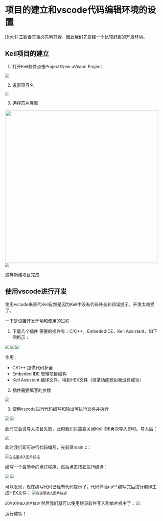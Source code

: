 # 项目的建立和vscode代码编辑环境的设置

[[toc]]
工欲善其事必先利其器，因此我们先搭建一个比较舒服的开发环境。
## Keil项目的建立
1. 打开Keil软件点击Project/New uVision Project

<img src="https://codereaper-image-bed.oss-cn-shenzhen.aliyuncs.com/img/20210710171700794.png" style="zoom:80%;" />

2. 设置项目名

<img src="https://codereaper-image-bed.oss-cn-shenzhen.aliyuncs.com/img/20210710171841746.png" style="zoom: 67%;" />

3. 选择芯片类型

<img src="https://codereaper-image-bed.oss-cn-shenzhen.aliyuncs.com/img/20210710172241600.png" width="500x" />

<img src="https://codereaper-image-bed.oss-cn-shenzhen.aliyuncs.com/img/20210710172310841.png" style="zoom:80%;" />

这样新建项目完成

## 使用vscode进行开发
使用vscode来替代Keil自然是因为Keil中没有代码补全和错误提示，开发太难受了。

一下是设置开发环境和使用的过程
1. 下载几个插件
需要的插件有：C/C++，EmbededIDE，Keil Assistant，如下图所示：

<img src="https://codereaper-image-bed.oss-cn-shenzhen.aliyuncs.com/img/2021071017255142.png" style="zoom:80%;" />



<img src="https://codereaper-image-bed.oss-cn-shenzhen.aliyuncs.com/img/2021071017262279.png" style="zoom:80%;" />



<img src="https://codereaper-image-bed.oss-cn-shenzhen.aliyuncs.com/img/20210710172654835.png" style="zoom:80%;" />


作用：
- C/C++ 提供代码补全
- Embeded IDE 管理项目结构
- Keil Assistant 编译文件，得到HEX文件（烧录功能貌似我没有成功）

2. 插件需要填写的参数

<img src="https://codereaper-image-bed.oss-cn-shenzhen.aliyuncs.com/img/20210710175118713.png" style="zoom:80%;" />

3. 使用vscode进行代码编写和输出可执行文件并执行

<img src="https://codereaper-image-bed.oss-cn-shenzhen.aliyuncs.com/img/20210710173401986.png" style="zoom:80%;" />

<img src="https://codereaper-image-bed.oss-cn-shenzhen.aliyuncs.com/img/20210710173437846.png" style="zoom:80%;" />

此时它会说导入项目失败，此时我们只需要关闭Keil IDE再次导入即可。导入后：

<img src="https://codereaper-image-bed.oss-cn-shenzhen.aliyuncs.com/img/20210710173630231.png" style="zoom:80%;" />

此时我们即可进行代码编写，先新建main.c：

<img src="https://codereaper-image-bed.oss-cn-shenzhen.aliyuncs.com/img/20210710173743863.png" alt="在这里插入图片描述" style="zoom:80%;" />

编写一个最简单的点灯程序，然后点击按钮进行编译：

<img src="https://codereaper-image-bed.oss-cn-shenzhen.aliyuncs.com/img/20210710190357565.png" style="zoom:80%;" />



<img src="https://codereaper-image-bed.oss-cn-shenzhen.aliyuncs.com/img/20210710190502915.png" style="zoom:80%;" />

可以发现，现在编写代码已经有代码提示了，代码体验up!!!
编写完后进行编译生成HEX文件：
<img src="https://codereaper-image-bed.oss-cn-shenzhen.aliyuncs.com/img/20210710174016317.png" alt="在这里插入图片描述" style="zoom:80%;" />

<img src="https://codereaper-image-bed.oss-cn-shenzhen.aliyuncs.com/img/20210710174038374.png" alt="在这里插入图片描述" style="zoom:80%;" />
然后我们就可以使用烧录软件写入到单片机中了：

<img src="https://codereaper-image-bed.oss-cn-shenzhen.aliyuncs.com/img/20210710174212833.png" style="zoom:80%;" />

运行成功！
